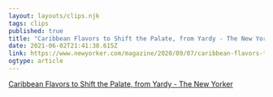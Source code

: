 ```yaml
---
layout: layouts/clips.njk 
tags: clips 
published: true 
title: "Caribbean Flavors to Shift the Palate, from Yardy - The New Yorker" 
date: 2021-06-02T21:41:38.615Z 
link: https://www.newyorker.com/magazine/2020/09/07/caribbean-flavors-to-shift-the-palate-from-yardy?utm_campaign=cm&utm_source=crm&utm_brand=tny&utm_mailing=TNY_EditITNYFood_052921&utm_medium=email&bxid=5c95e1dd24c17c329bd6da91&cndid=38744990&hasha=17e1bffa42225ca5692e3bd645282f2c&hashb=612ffe984f4f4106d431106e42af011ff535d39e&hashc=cb68439f23293773b9e49f6c4364e131867ec6687a23757aa348670f15523764&utm_term=NYR_CM_Active_Subs_Y_Perm_12_Mths 
ogtype: article 
---
```

[Caribbean Flavors to Shift the Palate, from Yardy - The New Yorker](https://www.newyorker.com/magazine/2020/09/07/caribbean-flavors-to-shift-the-palate-from-yardy?utm_campaign=cm&utm_source=crm&utm_brand=tny&utm_mailing=TNY_EditITNYFood_052921&utm_medium=email&bxid=5c95e1dd24c17c329bd6da91&cndid=38744990&hasha=17e1bffa42225ca5692e3bd645282f2c&hashb=612ffe984f4f4106d431106e42af011ff535d39e&hashc=cb68439f23293773b9e49f6c4364e131867ec6687a23757aa348670f15523764&utm_term=NYR_CM_Active_Subs_Y_Perm_12_Mths) 
